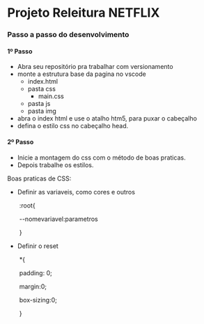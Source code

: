 <h1>Projeto Releitura NETFLIX</h1>

<h3>Passo a passo do desenvolvimento</h3>

<h4>1º Passo</h4>

* Abra seu repositório pra trabalhar com versionamento
* monte a estrutura base da pagina no vscode
  * index.html
  * pasta css
    * main.css
  * pasta js
  * pasta img
* abra o index html e use o atalho htm5, para puxar o cabeçalho
* defina o estilo css no cabeçalho head.



<h4>2º Passo</h4>

* Inicie a montagem do css com o método de boas praticas.
* Depois trabalhe os estilos.

Boas praticas de CSS:

* Definir as variaveis, como cores e outros

  ​	:root{

  ​	--nomevariavel:parametros

  ​	}

* Definir o reset 

  ​	*{

  ​	padding: 0;

  ​	margin:0;

  ​	box-sizing:0;

  ​	}


